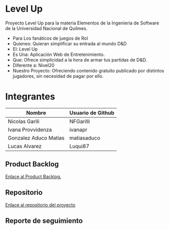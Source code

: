 # Level Up

Proyecto Level Up para la materia Elementos de la Ingenieria de Software de la Universidad Nacional de Quilmes.

- Para Los fanáticos de juegos de Rol
- Quienes: Quieran simplificar su entrada al mundo D&D
- El: Level Up
- Es Una: Aplicación Web de Entretenimiento.
- Que: Ofrece simplicidad a la hora de armar tus partidas de D&D.
- Diferente a: Nivel20
- Nuestro Proyecto: Ofreciendo contenido gratuito publicado por distintos jugadores, sin necesidad de pagar por ello.

# Integrantes

| Nombre                | Usuario de Github |
| --------------------- | ----------------- |
| Nicolas Garili        | NFGarilli         |
| Ivana Provvidenza     | ivanapr           |
| Gonzalez Aduco Matías | matiasaduco       |
| Lucas Alvarez         | Luqui87           |

## Product Backlog

[Enlace al Product Backlog.](https://matiasaduco.atlassian.net/jira/software/projects/EDIS/boards/1/backlog?selectedIssue=EDIS-6)

## Repositorio

[Enlace al repositorio del proyecto](https://github.com/Luqui87/UNQ-EIS-LevelUp)

## Reporte de seguimiento
